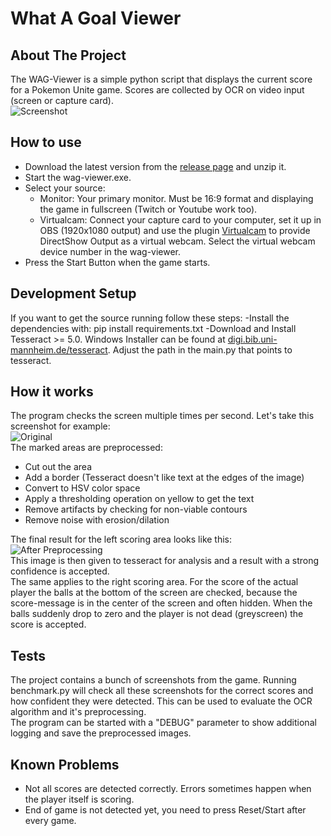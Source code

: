 # What A Goal Viewer

## About The Project

The WAG-Viewer is a simple python script that displays the current score for a Pokemon Unite game. Scores are collected by OCR on video input (screen or capture card).  
![Screenshot](https://i.imgur.com/ZnCUO34.png)  

## How to use

* Download the latest version from the [release page](https://github.com/Jimboom7/pu-goal-viewer/releases) and unzip it.
* Start the wag-viewer.exe.
* Select your source:
	* Monitor: Your primary monitor. Must be 16:9 format and displaying the game in fullscreen (Twitch or Youtube work too).
	* Virtualcam: Connect your capture card to your computer, set it up in OBS (1920x1080 output) and use the plugin [Virtualcam](https://obsproject.com/forum/resources/obs-virtualcam.949/) to provide DirectShow Output as a virtual webcam. Select the virtual webcam device number in the wag-viewer.
* Press the Start Button when the game starts.

## Development Setup

If you want to get the source running follow these steps:
-Install the dependencies with: pip install requirements.txt
-Download and Install Tesseract >= 5.0. Windows Installer can be found at [digi.bib.uni-mannheim.de/tesseract](https://digi.bib.uni-mannheim.de/tesseract/). Adjust the path in the main.py that points to tesseract.  


## How it works

The program checks the screen multiple times per second. Let's take this screenshot for example:  
![Original](https://i.imgur.com/1tLopkf.png)  
The marked areas are preprocessed:  
- Cut out the area
- Add a border (Tesseract doesn't like text at the edges of the image)
- Convert to HSV color space
- Apply a thresholding operation on yellow to get the text
- Remove artifacts by checking for non-viable contours
- Remove noise with erosion/dilation

The final result for the left scoring area looks like this:  
![After Preprocessing](https://i.imgur.com/Mx3XfBx.png)  
This image is then given to tesseract for analysis and a result with a strong confidence is accepted.  
The same applies to the right scoring area. For the score of the actual player the balls at the bottom of the screen are checked, because the score-message is in the center of the screen and often hidden. When the balls suddenly drop to zero and the player is not dead (greyscreen) the score is accepted.

## Tests

The project contains a bunch of screenshots from the game. Running benchmark.py will check all these screenshots for the correct scores and how confident they were detected. This can be used to evaluate the OCR algorithm and it's preprocessing.  
The program can be started with a "DEBUG" parameter to show additional logging and save the preprocessed images.

## Known Problems
- Not all scores are detected correctly. Errors sometimes happen when the player itself is scoring.
- End of game is not detected yet, you need to press Reset/Start after every game.